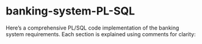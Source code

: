 # banking-system-PL-SQL
Here’s a comprehensive PL/SQL code implementation of the banking system requirements. Each section is explained using comments for clarity:
